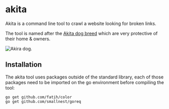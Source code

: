 # akita
Akita is a command line tool to crawl a website looking for broken links.

The tool is named after the [Akita dog breed](https://en.wikipedia.org/wiki/Akita_(dog)) which are very protective of their home & owners.

![Akira dog](https://i.pinimg.com/564x/00/51/3e/00513e9bad23301d989740c8ca266a91.jpg "Akira dog").

## Installation

The akita tool uses packages outside of the standard library, each of those packages need to be imported on the go environment before compiling the tool:

```
go get github.com/fatih/color
go get github.com/smallnest/goreq
```
